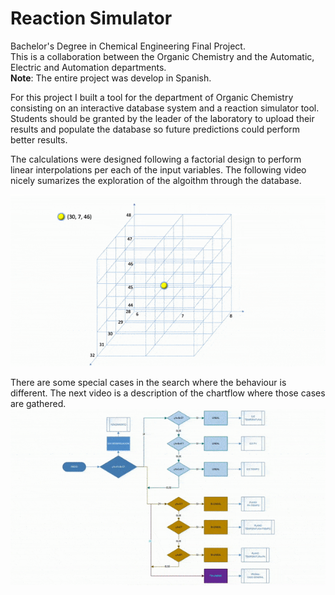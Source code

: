 # Reaction Simulator

Bachelor's Degree in Chemical Engineering Final Project.  
This is a collaboration between the Organic Chemistry and the Automatic, Electric and Automation departments.  
**Note**: The entire project was develop in Spanish.

For this project I built a tool for the department of Organic Chemistry consisting on an interactive database system and a reaction simulator tool. Students should be granted by the leader of the laboratory to upload their results and populate the database so future predictions could perform better results.  

The calculations were designed following a factorial design to perform linear interpolations per each of the input variables. The following video nicely sumarizes the exploration of the algoithm through the database.  

![database search][database_search]  

There are some special cases in the search where the behaviour is different. 
The next video is a description of the chartflow where those cases are gathered.
![special cases][special_cases]



[database_search]: images/database_search.gif
[special_cases]: images/especial_cases.gif
